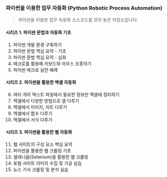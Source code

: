 
### 파이썬을 이용한 업무 자동화 (Python Robotic Process Automation)

> 파이썬을 이용한 업무 자동화 소스코드를 모아 놓은 저장소입니다.

#### 시리즈 1. 파이썬 문법과 자동화 기초

1. 파이썬 개발 환경 구축하기
2. 파이썬 문법 핵심 요약 - 기초
3. 파이썬 문법 핵심 요약 - 심화
4. 매크로를 활용해 키보드와 마우스 조종하기
5. 파이썬 매크로 실전 예제

#### 시리즈 2. 파이썬을 활용한 엑셀 자동화

6. 여러 개의 텍스트 파일에서 필요한 정보만 엑셀에 정리하기
7. 엑셀에서 다양한 방법으로 셀 다루기
8. 엑셀에서 이미지, 차트 다루기
9. 엑셀에서 함수 다루기
10. 엑셀에서 서식 다루기

#### 시리즈 3. 파이썬을 활용한 웹 자동화

11. 웹 사이트의 구성 요소 핵심 요약
12. 파이썬을 활용한 웹 크롤링 기초
13. 셀레니움(Selenium)을 활용한 웹 크롤링
14. 포털 사이트 이미지 수집 및 가공 실습
15. 뉴스 기사 크롤링 및 분석 실습


